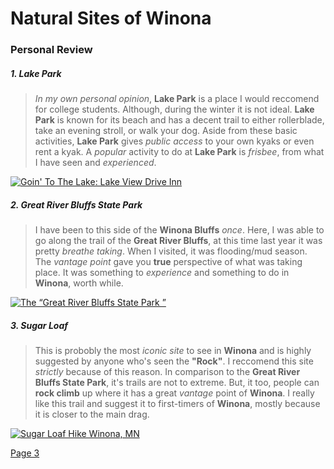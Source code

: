 # Natural Sites of Winona


### Personal Review 


##### 1. Lake Park
> *In my own personal opinion*, **Lake Park** is a place I would reccomend for college students. Although, during the winter it is not ideal. **Lake Park** is known for its beach and has a decent trail to either rollerblade, take an evening stroll, or walk your dog. Aside from these basic activities, **Lake Park** gives *public access* to your own kyaks or even rent a kyak. A *popular* activity to do at **Lake Park** is *frisbee*, from what I have seen and *experienced*.


[![Goin' To The Lake: Lake View Drive Inn](https://www.youtube.com/watch?v=Kb1ptdColdY)](https://www.youtube.com/watch?v=Kb1ptdColdY)


##### 2. Great River Bluffs State Park 
 > I have been to this side of the **Winona Bluffs** *once*. Here, I was able to go along the trail of the **Great River Bluffs**, at this time last year it was pretty *breathe taking*. When I visited, it was flooding/mud season. The *vantage point* gave you **true** perspective of what was taking place. It was something to *experience* and something to do in **Winona**, worth while.
 

[![The “Great River Bluffs State Park ”](https://www.youtube.com/watch?v=JZmudpkOJLM)](https://www.youtube.com/watch?v=JZmudpkOJLM)


##### 3. Sugar Loaf
> This is probobly the most *iconic site* to see in **Winona** and is highly suggested by anyone who's seen the **"Rock"**. I reccomend this site *strictly* because of this reason. In comparison to the **Great River Bluffs State Park**, it's trails are not to extreme. But, it too, people can **rock climb** up where it has a great *vantage* point of **Winona**. I really like this trail and suggest it to first-timers of **Winona**, mostly because it is closer to the main drag.    
 
        
[![Sugar Loaf Hike Winona, MN](https://www.youtube.com/watch?v=7Qin0sWDZyo)](https://www.youtube.com/watch?v=7Qin0sWDZyo)     
               
 [Page 3](Page-3.md)
       
      
        
  

        
         


